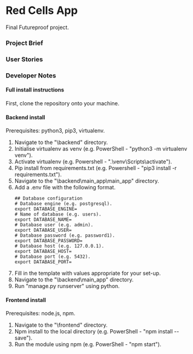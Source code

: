 # Red Cells App
Final Futureproof project.

### Project Brief

### User Stories

### Developer Notes
#### Full install instructions
First, clone the repository onto your machine.
#### Backend install
Prerequisites: python3, pip3, virtualenv.
1. Navigate to the "\backend" directory.
2. Initialise virtualenv as venv (e.g. PowerShell - "python3 -m virtualenv venv").
3. Activate virtualenv (e.g. Powershell - ".\venv\Scripts\activate").
4. Pip install from requirements.txt (e.g. Powershell - "pip3 install -r requirements.txt").
5. Navigate to the "\backend\main_app\main_app" directory.
6. Add a .env file with the following format.
    ```
    ## Database configuration
    # Database engine (e.g. postgresql).
    export DATABASE_ENGINE=
    # Name of database (e.g. users).
    export DATABASE_NAME=
    # Database user (e.g. admin).
    export DATABASE_USER=
    # Database password (e.g. password1).
    export DATABASE_PASSWORD=
    # Database host (e.g. 127.0.0.1).
    export DATABASE_HOST=
    # Database port (e.g. 5432).
    export DATABASE_PORT=
    ```
7. Fill in the template with values appropriate for your set-up.
8. Navigate to the "\backend\main_app" directory.
9. Run "manage.py runserver" using python.
#### Frontend install
Prerequisites: node.js, npm.
1. Navigate to the "\frontend" directory.
2. Npm install to the local directory  (e.g. PowerShell - "npm install --save").
3. Run the module using npm (e.g. PowerShell - "npm start").